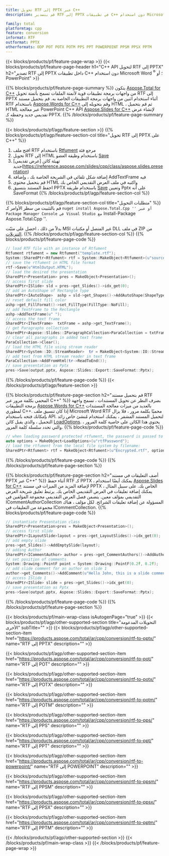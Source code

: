 ```yaml
---
title: تحويل RTF إلى PPTX عبر C++
description: قم بتصدير RTF إلى PPTX في تطبيقات C++ دون استخدام Microsoft Word of PowerPoint

family: total
platformtag: cpp
feature: conversion
informat: RTF
outformat: PPTX
otherformats: ODP POT POTX POTM PPS PPT POWERPOINT PPSM PPSX PPTM
---
```

{{< blocks/products/pf/feature-page-wrap >}}
{{< blocks/products/pf/feature-page-header h1="C++ API لتحويل RTF إلى PPTX" h2="تصدير RTF إلى PPTX داخل تطبيقات C++ دون استخدام Microsoft Word <sup>&reg;</sup> ؛ أو PowerPoint" >}}

{{% blocks/products/pf/feature-page-summary %}}
يتكون [Aspose.Total for C++](https://products.aspose.com/total/cpp/) من واجهات برمجة تطبيقات قوية لأتمتة الملفات تسمح بأتمتة تحويل RTF إلى PPTX أثناء استخدام اثنين من واجهات برمجة التطبيقات الخاصة به. قم بتحميل مستند RTF باستخدام [Aspose.Words for C++](https://products.aspose.com/words/cpp/) وقم بتحويله إلى HTML ، ثم قم بتحميل HTML عبر معالجة PowerPoint C++ API [Aspose.Slides for C++](https://products.aspose.com/slides/cpp/) لإنشاء عرض تقديمي جديد وحفظه كـ PPTX. 
{{% /blocks/products/pf/feature-page-summary  %}}

{{< blocks/products/pf/agp/feature-section >}}
{{% blocks/products/pf/agp/feature-section-col title="تحويل RTF إلى PPTX على C++" %}}
1. افتح ملف RTF باستخدام [Rtfument](https://reference.aspose.com/words/cpp/class/aspose.words.rtfument) مرجع فئة
2. تحويل RTF إلى HTML باستخدام وظيفة العضو [Save](https://reference.aspose.com/words/cpp/class/aspose.words.rtfument#save_stdbasicostream_saveoptions)
3. تهيئة كائن [عرض تقديمي] جديد(https://reference.aspose.com/slides/cpp/class/aspose.slides.presentation)
4. إضافة شكل تلقائي في الشريحة الخاصة بك ، وإضافة AddTextFrame فيه
5. قم بتحميل محتوى HTML واكتبه في ملف العرض التقديمي الخاص بك
6. احفظ المستند بتنسيق PPTX باستخدام طريقة [Save](https://reference.aspose.com/slides/cpp/class/aspose.slides.presentation#afcd59ec697bf05c10f78c3869de2ec9e) وتعيين Pptx على أنه SaveFormat
{{% /blocks/products/pf/agp/feature-section-col %}}

{{% blocks/products/pf/agp/feature-section-col title="متطلبات التحويل" %}}
قم بالتثبيت من سطر الأوامر كـ `` nuget install Aspose.Total.Cpp '' أو عبر Package Manager Console في Visual Studio مع `` Install-Package Aspose.Total.Cpp ''.

بدلاً من ذلك ، احصل على مثبّت MSI غير المتصل أو مكتبات DLL في ملف ZIP من [التنزيلات](https://releases.aspose.com/total/cpp).
{{% /blocks/products/pf/agp/feature-section-col %}}
{{% blocks/products/pf/feature-page-code %}}

```cpp
// load RTF file with an instance of Rtfument
Rtfument rtfument = new Rtfument("template.rtf");
System::SharedPtr<Rtfument> rtf = System::MakeObject<Rtfument>(u"sourceFile.rtf");
// save the rtfument in HTML file format
rtf->Save(u"HtmlOutput.HTML");
// load the desired the presentation
SharedPtr<Presentation> pres = MakeObject<Presentation>();
// access first slide
SharedPtr<ISlide> sld = pres->get_Slides()->idx_get(0);
// add an AutoShape of Rectangle type
SharedPtr<IAutoShape>  ashp = sld->get_Shapes()->AddAutoShape(ShapeType::Rectangle, 10, 10, 700, 500);
// reset default fill color
ashp->get_FillFormat()->set_FillType(FillType::NoFill);
// add TextFrame to the Rectangle
ashp->AddTextFrame(u" ");
// access the text frame
SharedPtr<ITextFrame>  txtFrame = ashp->get_TextFrame();
// get Paragraphs collection
SharedPtr<Aspose::Slides::IParagraphCollection>ParaCollection = txtFrame->get_Paragraphs();
// clear all paragraphs in added text frame
ParaCollection->Clear();
// load the HTML file using stream reader
SharedPtr<System::IO::StreamReader>  tr = MakeObject<System::IO::StreamReader>(HtmlOutput.HTML);
// add text from HTML stream reader in text frame
ParaCollection->AddFromHtml(tr->ReadToEnd());
// save presentation as Pptx
pres->Save(output.pptx, Aspose::Slides::Export::SaveFormat::Pptx);                  
```


{{% /blocks/products/pf/feature-page-code %}}
{{< /blocks/products/pf/agp/feature-section >}}

{{% blocks/products/pf/feature-page-section  h2="قم بتحميل مستند RTF المحمي بكلمة مرور عبر C++" %}}
بصرف النظر عن تحويل المستندات ، تسمح واجهة برمجة التطبيقات [Aspose.Words for C++](https://products.aspose.com/words/cpp/) بالعديد من ميزات معالجة المستندات لمطوري C++. إذا كان تنسيق ملف Microsoft Word RTF محميًا بكلمة مرور ، فلا يزال بإمكانك فتحه باستخدام API. لتحميل المستند المشفر ، يمكنك استخدام مُنشئ خاص زائد التحميل ، والذي يقبل كائن [LoadOptions](https://reference.aspose.com/words/cpp/class/aspose.words.loading.load_options). يحتوي هذا الكائن على خاصية كلمة المرور ، والتي تحدد سلسلة كلمة المرور.
{{% blocks/products/pf/feature-page-code %}}

```cpp
// when loading password protected rtfument, the password is passed to the rtfument's constructor using a LoadOptions object.
auto options = MakeObject<LoadOptions>(u"rtfPassword");
// load the rtfument from the local file system by filename:
SharedPtr<Rtfument> rtf = MakeObject<Rtfument>(u"Encrypted.rtf", options);
```

{{% /blocks/products/pf/feature-page-code  %}}
{{% /blocks/products/pf/feature-page-section %}}

{{% blocks/products/pf/feature-page-section  h2="أضف التعليقات في مستند PPTX عبر C++" %}}
أثناء حفظ RTF كـ PPTX ، يمكنك أيضًا استخدام [Aspose.Slides for C++](https://products.aspose.com/slides/cpp/) لإضافة المزيد من الميزات في مستند PPTX الخاص بك. على سبيل المثال ، يمكنك إضافة تعليقات في العرض التقديمي الخاص بك. يرتبط تعليق شريحة العرض التقديمي بمؤلف معين. يتضمن فصل العرض التقديمي مجموعة المؤلفين في ICommentAuthorCollection المسؤولة عن إضافة تعليقات الشرائح. لكل مؤلف ، هناك مجموعة من التعليقات في ICommentCollection.
{{% blocks/products/pf/feature-page-code %}}

```cpp
// instantiate Presentation class
SharedPtr<Presentation>pres = MakeObject<Presentation>();
// access first slide
SharedPtr<ILayoutSlide>layout = pres->get_LayoutSlides()->idx_get(0);
// add empty slide
pres->get_Slides()->AddEmptySlide(layout);
// adding Author
SharedPtr<ICommentAuthor> author = pres->get_CommentAuthors()->AddAuthor(u"John Doe", u"MF");
// set position of comments
System::Drawing::PointF point = System::Drawing::PointF(0.2f, 0.2f);
// add slide comment for an author on slide 1
author->get_Comments()->AddComment(u"Hello John, this is a slide comment", pres->get_Slides()->idx_get(1), point, DateTime::get_Now());
// access ISlide 1
SharedPtr<ISlide> slide = pres->get_Slides()->idx_get(0);
// save presentation as Pptx
pres->Save(output.pptx, Aspose::Slides::Export::SaveFormat::Pptx);  
```

{{% /blocks/products/pf/feature-page-code  %}}
{{% /blocks/products/pf/feature-page-section %}}

{{< blocks/products/pf/main-wrap-class isAutogenPage="true" >}}
{{< blocks/products/pf/agp/other-supported-section title="التحويلات المدعومة الأخرى" subTitle="" >}}
{{< blocks/products/pf/agp/other-supported-section-item href="https://products.aspose.com/total/ar/cpp/conversion/rtf-to-pptx/" name="RTF إلى PPTX" description="" >}}

{{< blocks/products/pf/agp/other-supported-section-item href="https://products.aspose.com/total/ar/cpp/conversion/rtf-to-pot/" name="RTF إلى POT" description="" >}}

{{< blocks/products/pf/agp/other-supported-section-item href="https://products.aspose.com/total/ar/cpp/conversion/rtf-to-potx/" name="RTF إلى POTX" description="" >}}

{{< blocks/products/pf/agp/other-supported-section-item href="https://products.aspose.com/total/ar/cpp/conversion/rtf-to-potm/" name="RTF إلى POTM" description="" >}}

{{< blocks/products/pf/agp/other-supported-section-item href="https://products.aspose.com/total/ar/cpp/conversion/rtf-to-pps/" name="RTF إلى PPS" description="" >}}

{{< blocks/products/pf/agp/other-supported-section-item href="https://products.aspose.com/total/ar/cpp/conversion/rtf-to-ppt/" name="RTF إلى PPT" description="" >}}

{{< blocks/products/pf/agp/other-supported-section-item href="https://products.aspose.com/total/ar/cpp/conversion/rtf-to-powerpoint/" name="RTF إلى POWERPOINT" description="" >}}

{{< blocks/products/pf/agp/other-supported-section-item href="https://products.aspose.com/total/ar/cpp/conversion/rtf-to-ppsm/" name="RTF إلى PPSM" description="" >}}

{{< blocks/products/pf/agp/other-supported-section-item href="https://products.aspose.com/total/ar/cpp/conversion/rtf-to-ppsx/" name="RTF إلى PPSX" description="" >}}

{{< blocks/products/pf/agp/other-supported-section-item href="https://products.aspose.com/total/ar/cpp/conversion/rtf-to-pptm/" name="RTF إلى PPTM" description="" >}}


{{< /blocks/products/pf/agp/other-supported-section >}}
{{< /blocks/products/pf/main-wrap-class >}}
{{< /blocks/products/pf/feature-page-wrap >}}
